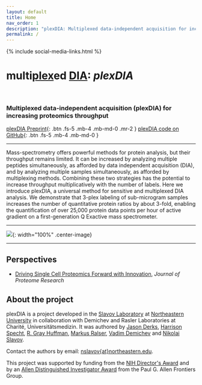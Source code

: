 ```yaml
---
layout: default
title: Home
nav_order: 1
description: "plexDIA: Multiplexed data-independent acquisition for increasing proteomics throughput"
permalink: /
---
```

{% include social-media-links.html %}

# multi<u>plex</u>ed <u>DIA</u>: *plexDIA*
<!-- {: .fs-6 .fw-300}  {: .fs-9 } -->

&nbsp;

### Multiplexed data-independent acquisition (plexDIA) for increasing proteomics throughput

[plexDIA Preprint](https://doi.org/10.1101/665307){: .btn .fs-5 .mb-4 .mb-md-0 .mr-2 }
[plexDIA code on GitHub](https://github.com/SlavovLab/plxDIA){: .btn .fs-5 .mb-4 .mb-md-0 }

------------

Mass-spectrometry offers powerful methods for protein analysis, but their throughput remains limited. It can be increased by analyzing multiple peptides simultaneously, as afforded by data independent acquisition (DIA), and by analyzing multiple samples simultaneously, as afforded by multiplexing methods. Combining these two strategies has the potential to increase throughput multiplicatively with the number of labels. Here we introduce plexDIA, a universal method for sensitive and multiplexed DIA analysis. We demonstrate that 3-plex labeling of sub-microgram samples increases the number of quantitative protein ratios by about 3-fold, enabling the quantification of over 25,000 protein data points per hour of active gradient on a first-generation Q Exactive mass spectrometer.

------------

![]({{site.baseurl}}/assets/images/SCOPE2-ac.png){: width="100%" .center-image}

------------


## Perspectives
* [Driving Single Cell Proteomics Forward with Innovation](https://pubmed.ncbi.nlm.nih.gov/34597050/), *Journal of Proteome Research*



## About the project

plexDIA is a project developed in the [Slavov Laboratory](http://slavovlab.net) at [Northeastern University](https://www.northeastern.edu/) in collaboration with Demichev and Rasler Laboratories at Charité, Universitätsmedizin. It was authored by [Jason Derks](https://slavovlab.net/people.htm), [Harrison Specht](http://harrisonspecht.com), [R. Gray Huffman](https://slavovlab.net/people.htm), [Markus Ralser](https://www.crick.ac.uk/research/labs/markus-ralser), [Vadim Demichev](https://github.com/vdemichev)  and [Nikolai Slavov](https://coe.northeastern.edu/people/slavov-nikolai/).   


Contact the authors by email: [nslavov\{at\}northeastern.edu](mailto:nslavov@northeastern.edu).

This project was supported by funding from the [NIH Director's Award](https://projectreporter.nih.gov/project_info_description.cfm?aid=9167004&icde=31336575) and by an [Allen Distinguished Investigator Award](https://alleninstitute.org/what-we-do/frontiers-group/distinguished-investigators/projects/tracking-proteome-dynamics-single-cells) from the Paul G. Allen Frontiers Group.
